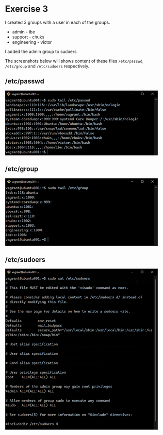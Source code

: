 # Exercise 3

I created 3 groups with a user in each of the groups.<br>
- admin - ibe
- support - chuks
- engineering - victor

I added the admin group to sudoers

The screenshots below will shows content of these files `/etc/passwd`, `/etc/group` and `/etc/sudoers` respectively.

## /etc/passwd

![Exercise-3-0](Exercise-3-0.png)
<br>

## /etc/group

![Exercise-3-1](Exercise-3-1.png)
<br>

## /etc/sudoers

![Exercise-3-2](Exercise-3-2.png)